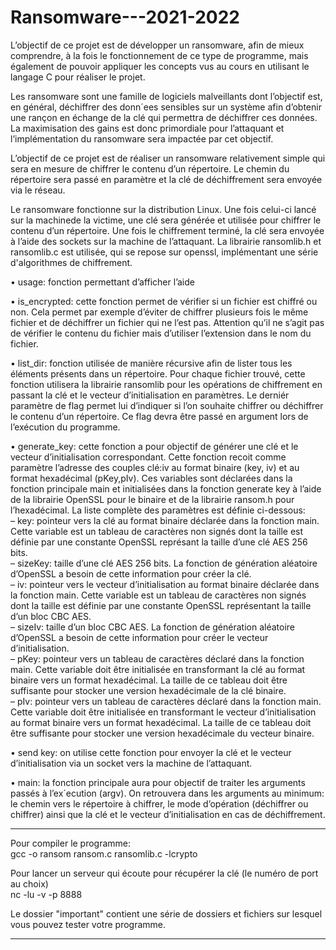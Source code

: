 # Ransomware---2021-2022
L’objectif de ce projet est de développer un ransomware, afin de mieux comprendre, à la fois le fonctionnement de ce type de programme, mais également de pouvoir appliquer les concepts vus au cours en utilisant le langage C pour réaliser le projet.

Les ransomware sont une famille de logiciels malveillants dont l’objectif est, en général, déchiffrer des donn´ees sensibles sur un système afin d’obtenir une rançon en échange de la clé qui permettra de déchiffrer ces données. La maximisation des gains est donc primordiale pour l’attaquant et l’implémentation du ransomware sera impactée par cet objectif.

L’objectif de ce projet est de réaliser un ransomware relativement simple qui sera en mesure de chiffrer le contenu d’un répertoire. Le chemin du répertoire sera passé en paramètre et la clé de déchiffrement sera envoyée via le réseau.

Le ransomware fonctionne sur la distribution Linux. Une fois celui-ci lancé sur la machinede la victime, une clé sera générée et utilisée pour chiffrer le contenu d’un répertoire. Une fois le chiffrement terminé, la clé sera envoyée à l’aide des sockets sur la machine de l’attaquant. La librairie ransomlib.h et ransomlib.c est utilisée, qui se repose sur openssl, implémentant une série d'algorithmes de chiffrement.



• usage: fonction permettant d’afficher l’aide  

• is_encrypted: cette fonction permet de vérifier si un fichier est chiffré ou non. Cela permet par exemple d’éviter de chiffrer plusieurs fois le même fichier et de déchiffrer un fichier qui ne l’est pas. Attention qu’il ne s’agit pas de vérifier le contenu du fichier mais d’utiliser l’extension dans le nom du fichier.  

• list_dir: fonction utilisée de manière récursive afin de lister tous les éléments présents dans un répertoire. Pour chaque fichier trouvé, cette fonction utilisera la librairie ransomlib pour les opérations de chiffrement en passant la clé et le vecteur d’initialisation en paramètres. Le derniér paramètre de flag permet lui d’indiquer si l’on souhaite chiffrer ou déchiffrer le contenu d’un répertoire. Ce flag devra être passé en argument lors de l’exécution du programme.  

• generate_key: cette fonction a pour objectif de générer une clé et le vecteur d’initialisation correspondant. Cette fonction recoit comme paramètre l’adresse des couples clé:iv au format binaire (key, iv) et au format hexadécimal (pKey,pIv). Ces variables sont déclarées dans la fonction principale main et initialisées dans la fonction generate key à l’aide de la librairie OpenSSL pour le binaire et de la librairie ransom.h pour l’hexadécimal. La liste complète des paramètres est définie ci-dessous:  
– key: pointeur vers la clé au format binaire déclarée dans la fonction main. Cette variable est un tableau de caractères non signés dont la taille est définie par une constante OpenSSL représant la taille d’une clé AES 256 bits.  
– sizeKey: taille d’une clé AES 256 bits. La fonction de génération aléatoire d’OpenSSL a besoin de cette information pour créer la clé.  
– iv: pointeur vers le vecteur d’initialisation au format binaire déclarée dans la fonction main. Cette variable est un tableau de caractères non signés dont la taille est définie par une constante OpenSSL représentant la taille d’un bloc CBC AES.  
– sizeIv: taille d’un bloc CBC AES. La fonction de génération aléatoire d’OpenSSL a besoin de cette information pour créer le vecteur d’initialisation.  
– pKey: pointeur vers un tableau de caractères déclaré dans la fonction main. Cette variable doit être initialisée en transformant la clé au format binaire vers un format hexadécimal. La taille de ce tableau doit être suffisante pour stocker une version hexadécimale de la clé binaire.  
– pIv: pointeur vers un tableau de caractères déclaré dans la fonction main. Cette variable doit être initialisée en transformant le vecteur d’initialisation au format binaire vers un format hexadécimal. La taille de ce tableau doit être suffisante pour stocker une version hexadécimale du vecteur binaire.  

• send key: on utilise cette fonction pour envoyer la clé et le vecteur d’initialisation via un socket vers la machine de l’attaquant.  

• main: la fonction principale aura pour objectif de traiter les arguments passés à l’ex´ecution (argv). On retrouvera dans les arguments au minimum: le chemin vers
le répertoire à chiffrer, le mode d’opération (déchiffrer ou chiffrer) ainsi que la clé et le vecteur d’initialisation en cas de déchiffrement.  




--------------------------------------------------------------------------------------------------------------------------------------------------------------------------------

Pour compiler le programme:  
 gcc -o ransom ransom.c ransomlib.c -lcrypto  

Pour lancer un serveur qui écoute pour récupérer la clé (le numéro de port au choix)  
 nc -lu -v -p 8888  

Le dossier "important" contient une série de dossiers et fichiers sur lesquel vous pouvez tester votre programme. 

--------------------------------------------------------------------------------------------------------------------------------------------------------------------------------
